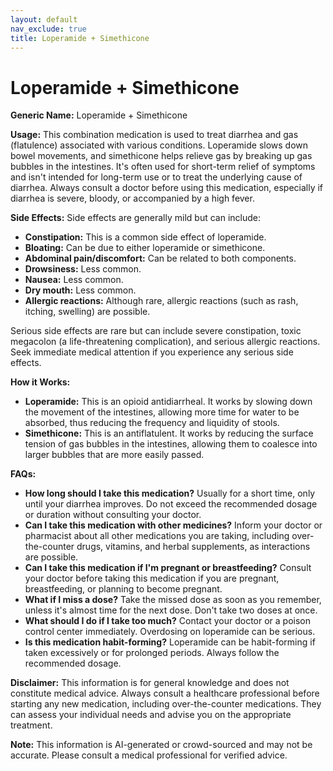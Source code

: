 ```yaml
---
layout: default
nav_exclude: true
title: Loperamide + Simethicone
---
```


# Loperamide + Simethicone

**Generic Name:** Loperamide + Simethicone

**Usage:** This combination medication is used to treat diarrhea and gas (flatulence) associated with various conditions.  Loperamide slows down bowel movements, and simethicone helps relieve gas by breaking up gas bubbles in the intestines.  It's often used for short-term relief of symptoms and isn't intended for long-term use or to treat the underlying cause of diarrhea.  Always consult a doctor before using this medication, especially if diarrhea is severe, bloody, or accompanied by a high fever.

**Side Effects:**  Side effects are generally mild but can include:

* **Constipation:** This is a common side effect of loperamide.
* **Bloating:**  Can be due to either loperamide or simethicone.
* **Abdominal pain/discomfort:** Can be related to both components.
* **Drowsiness:**  Less common.
* **Nausea:** Less common.
* **Dry mouth:** Less common.
* **Allergic reactions:** Although rare, allergic reactions (such as rash, itching, swelling) are possible.

Serious side effects are rare but can include severe constipation, toxic megacolon (a life-threatening complication), and serious allergic reactions.  Seek immediate medical attention if you experience any serious side effects.


**How it Works:**

* **Loperamide:** This is an opioid antidiarrheal. It works by slowing down the movement of the intestines, allowing more time for water to be absorbed, thus reducing the frequency and liquidity of stools.
* **Simethicone:** This is an antiflatulent.  It works by reducing the surface tension of gas bubbles in the intestines, allowing them to coalesce into larger bubbles that are more easily passed.

**FAQs:**

* **How long should I take this medication?**  Usually for a short time, only until your diarrhea improves.  Do not exceed the recommended dosage or duration without consulting your doctor.
* **Can I take this medication with other medicines?**  Inform your doctor or pharmacist about all other medications you are taking, including over-the-counter drugs, vitamins, and herbal supplements, as interactions are possible.
* **Can I take this medication if I'm pregnant or breastfeeding?** Consult your doctor before taking this medication if you are pregnant, breastfeeding, or planning to become pregnant.
* **What if I miss a dose?**  Take the missed dose as soon as you remember, unless it's almost time for the next dose. Don't take two doses at once.
* **What should I do if I take too much?**  Contact your doctor or a poison control center immediately.  Overdosing on loperamide can be serious.
* **Is this medication habit-forming?** Loperamide can be habit-forming if taken excessively or for prolonged periods.  Always follow the recommended dosage.


**Disclaimer:** This information is for general knowledge and does not constitute medical advice. Always consult a healthcare professional before starting any new medication, including over-the-counter medications. They can assess your individual needs and advise you on the appropriate treatment.


**Note:** This information is AI-generated or crowd-sourced and may not be accurate. Please consult a medical professional for verified advice.